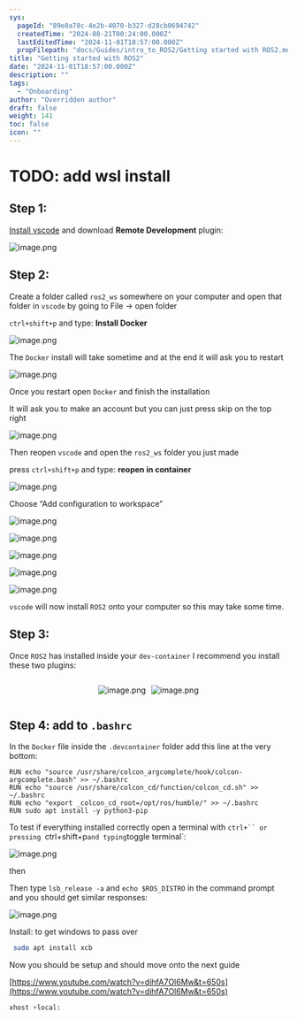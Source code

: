 ```yaml
---
sys:
  pageId: "89e0a78c-4e2b-4070-b327-d28cb0694742"
  createdTime: "2024-08-21T00:24:00.000Z"
  lastEditedTime: "2024-11-01T18:57:00.000Z"
  propFilepath: "docs/Guides/intro_to_ROS2/Getting started with ROS2.md"
title: "Getting started with ROS2"
date: "2024-11-01T18:57:00.000Z"
description: ""
tags:
  - "Onboarding"
author: "Overridden author"
draft: false
weight: 141
toc: false
icon: ""
---
```


# TODO: add wsl install

## Step 1:

[Install vscode](https://code.visualstudio.com/download) and download **Remote Development** plugin:

![image.png](https://prod-files-secure.s3.us-west-2.amazonaws.com/d518164a-d88e-44d1-a4ee-3adb3bd8bce0/efb52993-1881-4a40-b95e-6f020334f022/image.png?X-Amz-Algorithm=AWS4-HMAC-SHA256&X-Amz-Content-Sha256=UNSIGNED-PAYLOAD&X-Amz-Credential=ASIAZI2LB466ZV5CAUAL%2F20250225%2Fus-west-2%2Fs3%2Faws4_request&X-Amz-Date=20250225T100842Z&X-Amz-Expires=3600&X-Amz-Security-Token=IQoJb3JpZ2luX2VjEAoaCXVzLXdlc3QtMiJHMEUCIF99FV3GcoiYTP02wB02igMpzcyQlA5avO9MEcCLk4xaAiEA89HVb9omLo3c7F2RTbtKbAOXv9RSryH0HY38zhg3hIwq%2FwMIQxAAGgw2Mzc0MjMxODM4MDUiDPig4kbWrCbzy9J7CircA87E2xbSMpMPQy6P9SsXoc66SVjtAA4KN2xpwwTNouU%2BoWSmyTrleQBjK4gfzTyfOXn1TX6yiKwI4q76hZwwDO8WxAEjXiQZ1%2B0ST7eeM0HGb4BidSksDqrplf2%2FpZgJfsScE43CW5A5D3%2Bc7VFVwAAYl3MZIKKjBd1754iFgMJfTos9vL%2BS%2BxFX4qV4LDPWhOZH7CurmBtTiKnKu0s2NOmQU6BfY%2FcqwEXXkeUwtKkbXINlCvZvzx0aguPvgRdn06VGMzm0YJqq7%2Fkva51dzY8HzXFdPbbvhCNPc1CEzIDMTx2ZKUFQSgCO5n73c3foB0EsTDYtfBHsXi0aHfpoQYlXQjYjNjyeW9stlYIZdA%2B%2BlQ8ErYn1jT48n1LBj8n56RjRAwhOveTR2tg5CsQJEw3cUOmNnFSu2A4jNLWMLCA84br1vl0cvidRxjCuJDcx6TMn3Np%2BbIKNHQMrMPpTEvK0EnTO6GHRynbNZjSh6sNdbvduAJiT64zAPBYugxP%2FqpwOejnAty%2FoIE%2BM92KO2%2FNKJd7Qbw0bKlGhYTjeLlgNLnWS0yGcdPhXLLIP00KSgCU5nAqSlv2%2ByCuUJTOhf2XJNWX5hVu1wvYFZ8z4JiiMmArfPcGhdnPbxfgPMMKi9r0GOqUBllGdhtlfYUExvJMtNGzdzarKzggHpXTuP9w8M7pcNPYCbawRDUlEd33IA%2FFDAy841lMRqFYBs87yZWF9NOITszbXHPEWnDR%2FlpgPYLeGJ6uHeTXq80FbHEkOYuQi9KSw%2FtT87G5VZBRfTK2vOlxT55%2Bz2UPvoalaoHgmHuP4Br%2Bdaeb1AjNTireNnSjb7kqMng41FoMZY%2FMqkAAuF6CLLoZlcPdr&X-Amz-Signature=9d0a13088312c3a6f93b5fcc75d08745ab356f09c6de9d8ab977dd60dad57b54&X-Amz-SignedHeaders=host&x-id=GetObject)

## Step 2:

Create a folder called `ros2_ws` somewhere on your computer and open that folder in `vscode` by going to File → open folder 

`ctrl+shift+p` and type: **Install Docker**

![image.png](https://prod-files-secure.s3.us-west-2.amazonaws.com/d518164a-d88e-44d1-a4ee-3adb3bd8bce0/2269dc0e-1cd5-47ff-bceb-c04ad9b2eab0/image.png?X-Amz-Algorithm=AWS4-HMAC-SHA256&X-Amz-Content-Sha256=UNSIGNED-PAYLOAD&X-Amz-Credential=ASIAZI2LB466ZV5CAUAL%2F20250225%2Fus-west-2%2Fs3%2Faws4_request&X-Amz-Date=20250225T100842Z&X-Amz-Expires=3600&X-Amz-Security-Token=IQoJb3JpZ2luX2VjEAoaCXVzLXdlc3QtMiJHMEUCIF99FV3GcoiYTP02wB02igMpzcyQlA5avO9MEcCLk4xaAiEA89HVb9omLo3c7F2RTbtKbAOXv9RSryH0HY38zhg3hIwq%2FwMIQxAAGgw2Mzc0MjMxODM4MDUiDPig4kbWrCbzy9J7CircA87E2xbSMpMPQy6P9SsXoc66SVjtAA4KN2xpwwTNouU%2BoWSmyTrleQBjK4gfzTyfOXn1TX6yiKwI4q76hZwwDO8WxAEjXiQZ1%2B0ST7eeM0HGb4BidSksDqrplf2%2FpZgJfsScE43CW5A5D3%2Bc7VFVwAAYl3MZIKKjBd1754iFgMJfTos9vL%2BS%2BxFX4qV4LDPWhOZH7CurmBtTiKnKu0s2NOmQU6BfY%2FcqwEXXkeUwtKkbXINlCvZvzx0aguPvgRdn06VGMzm0YJqq7%2Fkva51dzY8HzXFdPbbvhCNPc1CEzIDMTx2ZKUFQSgCO5n73c3foB0EsTDYtfBHsXi0aHfpoQYlXQjYjNjyeW9stlYIZdA%2B%2BlQ8ErYn1jT48n1LBj8n56RjRAwhOveTR2tg5CsQJEw3cUOmNnFSu2A4jNLWMLCA84br1vl0cvidRxjCuJDcx6TMn3Np%2BbIKNHQMrMPpTEvK0EnTO6GHRynbNZjSh6sNdbvduAJiT64zAPBYugxP%2FqpwOejnAty%2FoIE%2BM92KO2%2FNKJd7Qbw0bKlGhYTjeLlgNLnWS0yGcdPhXLLIP00KSgCU5nAqSlv2%2ByCuUJTOhf2XJNWX5hVu1wvYFZ8z4JiiMmArfPcGhdnPbxfgPMMKi9r0GOqUBllGdhtlfYUExvJMtNGzdzarKzggHpXTuP9w8M7pcNPYCbawRDUlEd33IA%2FFDAy841lMRqFYBs87yZWF9NOITszbXHPEWnDR%2FlpgPYLeGJ6uHeTXq80FbHEkOYuQi9KSw%2FtT87G5VZBRfTK2vOlxT55%2Bz2UPvoalaoHgmHuP4Br%2Bdaeb1AjNTireNnSjb7kqMng41FoMZY%2FMqkAAuF6CLLoZlcPdr&X-Amz-Signature=bd87f32c94b513e265b7b3662c8af5c48c7884b6e4d6758b7ed2119b1e51908f&X-Amz-SignedHeaders=host&x-id=GetObject)

The `Docker` install will take sometime and at the end it will ask you to restart

![image.png](https://prod-files-secure.s3.us-west-2.amazonaws.com/d518164a-d88e-44d1-a4ee-3adb3bd8bce0/ed233f78-be33-4b1f-b89c-9c346c0e961e/image.png?X-Amz-Algorithm=AWS4-HMAC-SHA256&X-Amz-Content-Sha256=UNSIGNED-PAYLOAD&X-Amz-Credential=ASIAZI2LB466ZV5CAUAL%2F20250225%2Fus-west-2%2Fs3%2Faws4_request&X-Amz-Date=20250225T100842Z&X-Amz-Expires=3600&X-Amz-Security-Token=IQoJb3JpZ2luX2VjEAoaCXVzLXdlc3QtMiJHMEUCIF99FV3GcoiYTP02wB02igMpzcyQlA5avO9MEcCLk4xaAiEA89HVb9omLo3c7F2RTbtKbAOXv9RSryH0HY38zhg3hIwq%2FwMIQxAAGgw2Mzc0MjMxODM4MDUiDPig4kbWrCbzy9J7CircA87E2xbSMpMPQy6P9SsXoc66SVjtAA4KN2xpwwTNouU%2BoWSmyTrleQBjK4gfzTyfOXn1TX6yiKwI4q76hZwwDO8WxAEjXiQZ1%2B0ST7eeM0HGb4BidSksDqrplf2%2FpZgJfsScE43CW5A5D3%2Bc7VFVwAAYl3MZIKKjBd1754iFgMJfTos9vL%2BS%2BxFX4qV4LDPWhOZH7CurmBtTiKnKu0s2NOmQU6BfY%2FcqwEXXkeUwtKkbXINlCvZvzx0aguPvgRdn06VGMzm0YJqq7%2Fkva51dzY8HzXFdPbbvhCNPc1CEzIDMTx2ZKUFQSgCO5n73c3foB0EsTDYtfBHsXi0aHfpoQYlXQjYjNjyeW9stlYIZdA%2B%2BlQ8ErYn1jT48n1LBj8n56RjRAwhOveTR2tg5CsQJEw3cUOmNnFSu2A4jNLWMLCA84br1vl0cvidRxjCuJDcx6TMn3Np%2BbIKNHQMrMPpTEvK0EnTO6GHRynbNZjSh6sNdbvduAJiT64zAPBYugxP%2FqpwOejnAty%2FoIE%2BM92KO2%2FNKJd7Qbw0bKlGhYTjeLlgNLnWS0yGcdPhXLLIP00KSgCU5nAqSlv2%2ByCuUJTOhf2XJNWX5hVu1wvYFZ8z4JiiMmArfPcGhdnPbxfgPMMKi9r0GOqUBllGdhtlfYUExvJMtNGzdzarKzggHpXTuP9w8M7pcNPYCbawRDUlEd33IA%2FFDAy841lMRqFYBs87yZWF9NOITszbXHPEWnDR%2FlpgPYLeGJ6uHeTXq80FbHEkOYuQi9KSw%2FtT87G5VZBRfTK2vOlxT55%2Bz2UPvoalaoHgmHuP4Br%2Bdaeb1AjNTireNnSjb7kqMng41FoMZY%2FMqkAAuF6CLLoZlcPdr&X-Amz-Signature=9c76bfce6d51e40d47ef1f059b40fa34d7b781f92db2976758e3ee0547a60516&X-Amz-SignedHeaders=host&x-id=GetObject)

Once you restart open `Docker` and finish the installation

It will ask you to make an account but you can just press skip on the top right

![image.png](https://prod-files-secure.s3.us-west-2.amazonaws.com/d518164a-d88e-44d1-a4ee-3adb3bd8bce0/21010ad9-1659-4fd9-9f59-9932a09b2a3d/image.png?X-Amz-Algorithm=AWS4-HMAC-SHA256&X-Amz-Content-Sha256=UNSIGNED-PAYLOAD&X-Amz-Credential=ASIAZI2LB466ZV5CAUAL%2F20250225%2Fus-west-2%2Fs3%2Faws4_request&X-Amz-Date=20250225T100842Z&X-Amz-Expires=3600&X-Amz-Security-Token=IQoJb3JpZ2luX2VjEAoaCXVzLXdlc3QtMiJHMEUCIF99FV3GcoiYTP02wB02igMpzcyQlA5avO9MEcCLk4xaAiEA89HVb9omLo3c7F2RTbtKbAOXv9RSryH0HY38zhg3hIwq%2FwMIQxAAGgw2Mzc0MjMxODM4MDUiDPig4kbWrCbzy9J7CircA87E2xbSMpMPQy6P9SsXoc66SVjtAA4KN2xpwwTNouU%2BoWSmyTrleQBjK4gfzTyfOXn1TX6yiKwI4q76hZwwDO8WxAEjXiQZ1%2B0ST7eeM0HGb4BidSksDqrplf2%2FpZgJfsScE43CW5A5D3%2Bc7VFVwAAYl3MZIKKjBd1754iFgMJfTos9vL%2BS%2BxFX4qV4LDPWhOZH7CurmBtTiKnKu0s2NOmQU6BfY%2FcqwEXXkeUwtKkbXINlCvZvzx0aguPvgRdn06VGMzm0YJqq7%2Fkva51dzY8HzXFdPbbvhCNPc1CEzIDMTx2ZKUFQSgCO5n73c3foB0EsTDYtfBHsXi0aHfpoQYlXQjYjNjyeW9stlYIZdA%2B%2BlQ8ErYn1jT48n1LBj8n56RjRAwhOveTR2tg5CsQJEw3cUOmNnFSu2A4jNLWMLCA84br1vl0cvidRxjCuJDcx6TMn3Np%2BbIKNHQMrMPpTEvK0EnTO6GHRynbNZjSh6sNdbvduAJiT64zAPBYugxP%2FqpwOejnAty%2FoIE%2BM92KO2%2FNKJd7Qbw0bKlGhYTjeLlgNLnWS0yGcdPhXLLIP00KSgCU5nAqSlv2%2ByCuUJTOhf2XJNWX5hVu1wvYFZ8z4JiiMmArfPcGhdnPbxfgPMMKi9r0GOqUBllGdhtlfYUExvJMtNGzdzarKzggHpXTuP9w8M7pcNPYCbawRDUlEd33IA%2FFDAy841lMRqFYBs87yZWF9NOITszbXHPEWnDR%2FlpgPYLeGJ6uHeTXq80FbHEkOYuQi9KSw%2FtT87G5VZBRfTK2vOlxT55%2Bz2UPvoalaoHgmHuP4Br%2Bdaeb1AjNTireNnSjb7kqMng41FoMZY%2FMqkAAuF6CLLoZlcPdr&X-Amz-Signature=16bc045876678adde759774dfa20699a315fc7dc6d079bdda458a15c11d08faf&X-Amz-SignedHeaders=host&x-id=GetObject)

Then reopen `vscode` and open the `ros2_ws` folder you just made

press `ctrl+shift+p` and type: **reopen in container**

![image.png](https://prod-files-secure.s3.us-west-2.amazonaws.com/d518164a-d88e-44d1-a4ee-3adb3bd8bce0/4e93b8c2-41ad-488c-8095-c74205196118/image.png?X-Amz-Algorithm=AWS4-HMAC-SHA256&X-Amz-Content-Sha256=UNSIGNED-PAYLOAD&X-Amz-Credential=ASIAZI2LB466ZV5CAUAL%2F20250225%2Fus-west-2%2Fs3%2Faws4_request&X-Amz-Date=20250225T100842Z&X-Amz-Expires=3600&X-Amz-Security-Token=IQoJb3JpZ2luX2VjEAoaCXVzLXdlc3QtMiJHMEUCIF99FV3GcoiYTP02wB02igMpzcyQlA5avO9MEcCLk4xaAiEA89HVb9omLo3c7F2RTbtKbAOXv9RSryH0HY38zhg3hIwq%2FwMIQxAAGgw2Mzc0MjMxODM4MDUiDPig4kbWrCbzy9J7CircA87E2xbSMpMPQy6P9SsXoc66SVjtAA4KN2xpwwTNouU%2BoWSmyTrleQBjK4gfzTyfOXn1TX6yiKwI4q76hZwwDO8WxAEjXiQZ1%2B0ST7eeM0HGb4BidSksDqrplf2%2FpZgJfsScE43CW5A5D3%2Bc7VFVwAAYl3MZIKKjBd1754iFgMJfTos9vL%2BS%2BxFX4qV4LDPWhOZH7CurmBtTiKnKu0s2NOmQU6BfY%2FcqwEXXkeUwtKkbXINlCvZvzx0aguPvgRdn06VGMzm0YJqq7%2Fkva51dzY8HzXFdPbbvhCNPc1CEzIDMTx2ZKUFQSgCO5n73c3foB0EsTDYtfBHsXi0aHfpoQYlXQjYjNjyeW9stlYIZdA%2B%2BlQ8ErYn1jT48n1LBj8n56RjRAwhOveTR2tg5CsQJEw3cUOmNnFSu2A4jNLWMLCA84br1vl0cvidRxjCuJDcx6TMn3Np%2BbIKNHQMrMPpTEvK0EnTO6GHRynbNZjSh6sNdbvduAJiT64zAPBYugxP%2FqpwOejnAty%2FoIE%2BM92KO2%2FNKJd7Qbw0bKlGhYTjeLlgNLnWS0yGcdPhXLLIP00KSgCU5nAqSlv2%2ByCuUJTOhf2XJNWX5hVu1wvYFZ8z4JiiMmArfPcGhdnPbxfgPMMKi9r0GOqUBllGdhtlfYUExvJMtNGzdzarKzggHpXTuP9w8M7pcNPYCbawRDUlEd33IA%2FFDAy841lMRqFYBs87yZWF9NOITszbXHPEWnDR%2FlpgPYLeGJ6uHeTXq80FbHEkOYuQi9KSw%2FtT87G5VZBRfTK2vOlxT55%2Bz2UPvoalaoHgmHuP4Br%2Bdaeb1AjNTireNnSjb7kqMng41FoMZY%2FMqkAAuF6CLLoZlcPdr&X-Amz-Signature=a01c12e626152dcd129f018a9f8ee79fb939141c25a5ac73732e45491966b82a&X-Amz-SignedHeaders=host&x-id=GetObject)

Choose “Add configuration to workspace”

![image.png](https://prod-files-secure.s3.us-west-2.amazonaws.com/d518164a-d88e-44d1-a4ee-3adb3bd8bce0/9560b282-5060-4989-ba37-97e7b2c22476/image.png?X-Amz-Algorithm=AWS4-HMAC-SHA256&X-Amz-Content-Sha256=UNSIGNED-PAYLOAD&X-Amz-Credential=ASIAZI2LB466ZV5CAUAL%2F20250225%2Fus-west-2%2Fs3%2Faws4_request&X-Amz-Date=20250225T100842Z&X-Amz-Expires=3600&X-Amz-Security-Token=IQoJb3JpZ2luX2VjEAoaCXVzLXdlc3QtMiJHMEUCIF99FV3GcoiYTP02wB02igMpzcyQlA5avO9MEcCLk4xaAiEA89HVb9omLo3c7F2RTbtKbAOXv9RSryH0HY38zhg3hIwq%2FwMIQxAAGgw2Mzc0MjMxODM4MDUiDPig4kbWrCbzy9J7CircA87E2xbSMpMPQy6P9SsXoc66SVjtAA4KN2xpwwTNouU%2BoWSmyTrleQBjK4gfzTyfOXn1TX6yiKwI4q76hZwwDO8WxAEjXiQZ1%2B0ST7eeM0HGb4BidSksDqrplf2%2FpZgJfsScE43CW5A5D3%2Bc7VFVwAAYl3MZIKKjBd1754iFgMJfTos9vL%2BS%2BxFX4qV4LDPWhOZH7CurmBtTiKnKu0s2NOmQU6BfY%2FcqwEXXkeUwtKkbXINlCvZvzx0aguPvgRdn06VGMzm0YJqq7%2Fkva51dzY8HzXFdPbbvhCNPc1CEzIDMTx2ZKUFQSgCO5n73c3foB0EsTDYtfBHsXi0aHfpoQYlXQjYjNjyeW9stlYIZdA%2B%2BlQ8ErYn1jT48n1LBj8n56RjRAwhOveTR2tg5CsQJEw3cUOmNnFSu2A4jNLWMLCA84br1vl0cvidRxjCuJDcx6TMn3Np%2BbIKNHQMrMPpTEvK0EnTO6GHRynbNZjSh6sNdbvduAJiT64zAPBYugxP%2FqpwOejnAty%2FoIE%2BM92KO2%2FNKJd7Qbw0bKlGhYTjeLlgNLnWS0yGcdPhXLLIP00KSgCU5nAqSlv2%2ByCuUJTOhf2XJNWX5hVu1wvYFZ8z4JiiMmArfPcGhdnPbxfgPMMKi9r0GOqUBllGdhtlfYUExvJMtNGzdzarKzggHpXTuP9w8M7pcNPYCbawRDUlEd33IA%2FFDAy841lMRqFYBs87yZWF9NOITszbXHPEWnDR%2FlpgPYLeGJ6uHeTXq80FbHEkOYuQi9KSw%2FtT87G5VZBRfTK2vOlxT55%2Bz2UPvoalaoHgmHuP4Br%2Bdaeb1AjNTireNnSjb7kqMng41FoMZY%2FMqkAAuF6CLLoZlcPdr&X-Amz-Signature=ef5fc15bca446305bbd17bcf4a3c34b791ce45a43649bd61435e687954846bc4&X-Amz-SignedHeaders=host&x-id=GetObject)

![image.png](https://prod-files-secure.s3.us-west-2.amazonaws.com/d518164a-d88e-44d1-a4ee-3adb3bd8bce0/2ee63f81-886b-48e8-a553-dc6e5eac99e4/image.png?X-Amz-Algorithm=AWS4-HMAC-SHA256&X-Amz-Content-Sha256=UNSIGNED-PAYLOAD&X-Amz-Credential=ASIAZI2LB466ZV5CAUAL%2F20250225%2Fus-west-2%2Fs3%2Faws4_request&X-Amz-Date=20250225T100842Z&X-Amz-Expires=3600&X-Amz-Security-Token=IQoJb3JpZ2luX2VjEAoaCXVzLXdlc3QtMiJHMEUCIF99FV3GcoiYTP02wB02igMpzcyQlA5avO9MEcCLk4xaAiEA89HVb9omLo3c7F2RTbtKbAOXv9RSryH0HY38zhg3hIwq%2FwMIQxAAGgw2Mzc0MjMxODM4MDUiDPig4kbWrCbzy9J7CircA87E2xbSMpMPQy6P9SsXoc66SVjtAA4KN2xpwwTNouU%2BoWSmyTrleQBjK4gfzTyfOXn1TX6yiKwI4q76hZwwDO8WxAEjXiQZ1%2B0ST7eeM0HGb4BidSksDqrplf2%2FpZgJfsScE43CW5A5D3%2Bc7VFVwAAYl3MZIKKjBd1754iFgMJfTos9vL%2BS%2BxFX4qV4LDPWhOZH7CurmBtTiKnKu0s2NOmQU6BfY%2FcqwEXXkeUwtKkbXINlCvZvzx0aguPvgRdn06VGMzm0YJqq7%2Fkva51dzY8HzXFdPbbvhCNPc1CEzIDMTx2ZKUFQSgCO5n73c3foB0EsTDYtfBHsXi0aHfpoQYlXQjYjNjyeW9stlYIZdA%2B%2BlQ8ErYn1jT48n1LBj8n56RjRAwhOveTR2tg5CsQJEw3cUOmNnFSu2A4jNLWMLCA84br1vl0cvidRxjCuJDcx6TMn3Np%2BbIKNHQMrMPpTEvK0EnTO6GHRynbNZjSh6sNdbvduAJiT64zAPBYugxP%2FqpwOejnAty%2FoIE%2BM92KO2%2FNKJd7Qbw0bKlGhYTjeLlgNLnWS0yGcdPhXLLIP00KSgCU5nAqSlv2%2ByCuUJTOhf2XJNWX5hVu1wvYFZ8z4JiiMmArfPcGhdnPbxfgPMMKi9r0GOqUBllGdhtlfYUExvJMtNGzdzarKzggHpXTuP9w8M7pcNPYCbawRDUlEd33IA%2FFDAy841lMRqFYBs87yZWF9NOITszbXHPEWnDR%2FlpgPYLeGJ6uHeTXq80FbHEkOYuQi9KSw%2FtT87G5VZBRfTK2vOlxT55%2Bz2UPvoalaoHgmHuP4Br%2Bdaeb1AjNTireNnSjb7kqMng41FoMZY%2FMqkAAuF6CLLoZlcPdr&X-Amz-Signature=9760e09ce212acda2697907b6567aedf78d5f174dd022850eb702a6b07628d6f&X-Amz-SignedHeaders=host&x-id=GetObject)

![image.png](https://prod-files-secure.s3.us-west-2.amazonaws.com/d518164a-d88e-44d1-a4ee-3adb3bd8bce0/ae1580b2-b048-407e-aed9-b584224a7a04/image.png?X-Amz-Algorithm=AWS4-HMAC-SHA256&X-Amz-Content-Sha256=UNSIGNED-PAYLOAD&X-Amz-Credential=ASIAZI2LB466ZV5CAUAL%2F20250225%2Fus-west-2%2Fs3%2Faws4_request&X-Amz-Date=20250225T100842Z&X-Amz-Expires=3600&X-Amz-Security-Token=IQoJb3JpZ2luX2VjEAoaCXVzLXdlc3QtMiJHMEUCIF99FV3GcoiYTP02wB02igMpzcyQlA5avO9MEcCLk4xaAiEA89HVb9omLo3c7F2RTbtKbAOXv9RSryH0HY38zhg3hIwq%2FwMIQxAAGgw2Mzc0MjMxODM4MDUiDPig4kbWrCbzy9J7CircA87E2xbSMpMPQy6P9SsXoc66SVjtAA4KN2xpwwTNouU%2BoWSmyTrleQBjK4gfzTyfOXn1TX6yiKwI4q76hZwwDO8WxAEjXiQZ1%2B0ST7eeM0HGb4BidSksDqrplf2%2FpZgJfsScE43CW5A5D3%2Bc7VFVwAAYl3MZIKKjBd1754iFgMJfTos9vL%2BS%2BxFX4qV4LDPWhOZH7CurmBtTiKnKu0s2NOmQU6BfY%2FcqwEXXkeUwtKkbXINlCvZvzx0aguPvgRdn06VGMzm0YJqq7%2Fkva51dzY8HzXFdPbbvhCNPc1CEzIDMTx2ZKUFQSgCO5n73c3foB0EsTDYtfBHsXi0aHfpoQYlXQjYjNjyeW9stlYIZdA%2B%2BlQ8ErYn1jT48n1LBj8n56RjRAwhOveTR2tg5CsQJEw3cUOmNnFSu2A4jNLWMLCA84br1vl0cvidRxjCuJDcx6TMn3Np%2BbIKNHQMrMPpTEvK0EnTO6GHRynbNZjSh6sNdbvduAJiT64zAPBYugxP%2FqpwOejnAty%2FoIE%2BM92KO2%2FNKJd7Qbw0bKlGhYTjeLlgNLnWS0yGcdPhXLLIP00KSgCU5nAqSlv2%2ByCuUJTOhf2XJNWX5hVu1wvYFZ8z4JiiMmArfPcGhdnPbxfgPMMKi9r0GOqUBllGdhtlfYUExvJMtNGzdzarKzggHpXTuP9w8M7pcNPYCbawRDUlEd33IA%2FFDAy841lMRqFYBs87yZWF9NOITszbXHPEWnDR%2FlpgPYLeGJ6uHeTXq80FbHEkOYuQi9KSw%2FtT87G5VZBRfTK2vOlxT55%2Bz2UPvoalaoHgmHuP4Br%2Bdaeb1AjNTireNnSjb7kqMng41FoMZY%2FMqkAAuF6CLLoZlcPdr&X-Amz-Signature=3f37c00a14441633714e6720d38e248bc6ec44cdaba43977f21ff0235a4792a0&X-Amz-SignedHeaders=host&x-id=GetObject)

![image.png](https://prod-files-secure.s3.us-west-2.amazonaws.com/d518164a-d88e-44d1-a4ee-3adb3bd8bce0/53255b28-f75e-430f-b9e3-c0ac8577e42b/image.png?X-Amz-Algorithm=AWS4-HMAC-SHA256&X-Amz-Content-Sha256=UNSIGNED-PAYLOAD&X-Amz-Credential=ASIAZI2LB466ZV5CAUAL%2F20250225%2Fus-west-2%2Fs3%2Faws4_request&X-Amz-Date=20250225T100842Z&X-Amz-Expires=3600&X-Amz-Security-Token=IQoJb3JpZ2luX2VjEAoaCXVzLXdlc3QtMiJHMEUCIF99FV3GcoiYTP02wB02igMpzcyQlA5avO9MEcCLk4xaAiEA89HVb9omLo3c7F2RTbtKbAOXv9RSryH0HY38zhg3hIwq%2FwMIQxAAGgw2Mzc0MjMxODM4MDUiDPig4kbWrCbzy9J7CircA87E2xbSMpMPQy6P9SsXoc66SVjtAA4KN2xpwwTNouU%2BoWSmyTrleQBjK4gfzTyfOXn1TX6yiKwI4q76hZwwDO8WxAEjXiQZ1%2B0ST7eeM0HGb4BidSksDqrplf2%2FpZgJfsScE43CW5A5D3%2Bc7VFVwAAYl3MZIKKjBd1754iFgMJfTos9vL%2BS%2BxFX4qV4LDPWhOZH7CurmBtTiKnKu0s2NOmQU6BfY%2FcqwEXXkeUwtKkbXINlCvZvzx0aguPvgRdn06VGMzm0YJqq7%2Fkva51dzY8HzXFdPbbvhCNPc1CEzIDMTx2ZKUFQSgCO5n73c3foB0EsTDYtfBHsXi0aHfpoQYlXQjYjNjyeW9stlYIZdA%2B%2BlQ8ErYn1jT48n1LBj8n56RjRAwhOveTR2tg5CsQJEw3cUOmNnFSu2A4jNLWMLCA84br1vl0cvidRxjCuJDcx6TMn3Np%2BbIKNHQMrMPpTEvK0EnTO6GHRynbNZjSh6sNdbvduAJiT64zAPBYugxP%2FqpwOejnAty%2FoIE%2BM92KO2%2FNKJd7Qbw0bKlGhYTjeLlgNLnWS0yGcdPhXLLIP00KSgCU5nAqSlv2%2ByCuUJTOhf2XJNWX5hVu1wvYFZ8z4JiiMmArfPcGhdnPbxfgPMMKi9r0GOqUBllGdhtlfYUExvJMtNGzdzarKzggHpXTuP9w8M7pcNPYCbawRDUlEd33IA%2FFDAy841lMRqFYBs87yZWF9NOITszbXHPEWnDR%2FlpgPYLeGJ6uHeTXq80FbHEkOYuQi9KSw%2FtT87G5VZBRfTK2vOlxT55%2Bz2UPvoalaoHgmHuP4Br%2Bdaeb1AjNTireNnSjb7kqMng41FoMZY%2FMqkAAuF6CLLoZlcPdr&X-Amz-Signature=8332a4367f1ffa1a797d4a93f738445ec936d053754fbee08e87616b68eb51a3&X-Amz-SignedHeaders=host&x-id=GetObject)

![image.png](https://prod-files-secure.s3.us-west-2.amazonaws.com/d518164a-d88e-44d1-a4ee-3adb3bd8bce0/7c562767-5af9-4ffb-97d1-327bcdf4ee00/image.png?X-Amz-Algorithm=AWS4-HMAC-SHA256&X-Amz-Content-Sha256=UNSIGNED-PAYLOAD&X-Amz-Credential=ASIAZI2LB466ZV5CAUAL%2F20250225%2Fus-west-2%2Fs3%2Faws4_request&X-Amz-Date=20250225T100842Z&X-Amz-Expires=3600&X-Amz-Security-Token=IQoJb3JpZ2luX2VjEAoaCXVzLXdlc3QtMiJHMEUCIF99FV3GcoiYTP02wB02igMpzcyQlA5avO9MEcCLk4xaAiEA89HVb9omLo3c7F2RTbtKbAOXv9RSryH0HY38zhg3hIwq%2FwMIQxAAGgw2Mzc0MjMxODM4MDUiDPig4kbWrCbzy9J7CircA87E2xbSMpMPQy6P9SsXoc66SVjtAA4KN2xpwwTNouU%2BoWSmyTrleQBjK4gfzTyfOXn1TX6yiKwI4q76hZwwDO8WxAEjXiQZ1%2B0ST7eeM0HGb4BidSksDqrplf2%2FpZgJfsScE43CW5A5D3%2Bc7VFVwAAYl3MZIKKjBd1754iFgMJfTos9vL%2BS%2BxFX4qV4LDPWhOZH7CurmBtTiKnKu0s2NOmQU6BfY%2FcqwEXXkeUwtKkbXINlCvZvzx0aguPvgRdn06VGMzm0YJqq7%2Fkva51dzY8HzXFdPbbvhCNPc1CEzIDMTx2ZKUFQSgCO5n73c3foB0EsTDYtfBHsXi0aHfpoQYlXQjYjNjyeW9stlYIZdA%2B%2BlQ8ErYn1jT48n1LBj8n56RjRAwhOveTR2tg5CsQJEw3cUOmNnFSu2A4jNLWMLCA84br1vl0cvidRxjCuJDcx6TMn3Np%2BbIKNHQMrMPpTEvK0EnTO6GHRynbNZjSh6sNdbvduAJiT64zAPBYugxP%2FqpwOejnAty%2FoIE%2BM92KO2%2FNKJd7Qbw0bKlGhYTjeLlgNLnWS0yGcdPhXLLIP00KSgCU5nAqSlv2%2ByCuUJTOhf2XJNWX5hVu1wvYFZ8z4JiiMmArfPcGhdnPbxfgPMMKi9r0GOqUBllGdhtlfYUExvJMtNGzdzarKzggHpXTuP9w8M7pcNPYCbawRDUlEd33IA%2FFDAy841lMRqFYBs87yZWF9NOITszbXHPEWnDR%2FlpgPYLeGJ6uHeTXq80FbHEkOYuQi9KSw%2FtT87G5VZBRfTK2vOlxT55%2Bz2UPvoalaoHgmHuP4Br%2Bdaeb1AjNTireNnSjb7kqMng41FoMZY%2FMqkAAuF6CLLoZlcPdr&X-Amz-Signature=7a4a35dcaf017dd18b7d0ad96717cdf70fcd2ef62d8e5a36d7719ec668a6d8ed&X-Amz-SignedHeaders=host&x-id=GetObject)

`vscode` will now install `ROS2` onto your computer so this may take some time.

## Step 3:

Once `ROS2` has installed inside your `dev-container` I recommend you install these two plugins:

<div style="display: flex;flex-direction: row; column-gap:10px; max-width: 630px;justify-content: center;">
<div>

![image.png](https://prod-files-secure.s3.us-west-2.amazonaws.com/d518164a-d88e-44d1-a4ee-3adb3bd8bce0/3fc3d550-5a54-4ba1-ba6b-faa01cdb7369/image.png?X-Amz-Algorithm=AWS4-HMAC-SHA256&X-Amz-Content-Sha256=UNSIGNED-PAYLOAD&X-Amz-Credential=ASIAZI2LB4663HQLEHJS%2F20250225%2Fus-west-2%2Fs3%2Faws4_request&X-Amz-Date=20250225T100844Z&X-Amz-Expires=3600&X-Amz-Security-Token=IQoJb3JpZ2luX2VjEAoaCXVzLXdlc3QtMiJHMEUCIDUQBaVUshagY8MUWVYozmaiKPWdA2eoriVr92jvG6SsAiEA%2FRfidmeMAWcxbOLxm2pBUOWq6Webx%2F348XtuasqmWCkq%2FwMIQxAAGgw2Mzc0MjMxODM4MDUiDODo4CbjuSkyqGuOJSrcA0KT0bOvBSJ7kiQ2uDunuJEZgBmGKonWJ3BBawsae5kfE2JCcjKmliT8OAgWZtCL6kFT5v7DCLp%2FduPYGsDG5Gvxm4yU%2BqVPitXHBYdOv7Bp08q6%2FXXX8WXw7gOFN40q9x0CKhsGl9OCRCCwPwe6p87SQzmzPiAZfHY2oURQMt%2BgBSsSfmfFVcOOU%2Bb1NOe6qnoW7%2Bifm5e6oTRDT%2FhyniH42zRU4kDv1w5TxFg1wOrQn0TB3N3FeYzVmB7fUI65QArDcnqMjflMeZm8CRYWcnvstwsINEoew2xdh5wUGDMA7BfUjkQj3SJpjpmHpIzYcAv1wPJiUcEl9biCRA0nogvXoCqn9mssjMCnygDxQRuGbm8s1MjvEcGe9UdSa61CkHGFx9CwVKaJwHUtFAkPo%2BpynTbboIYEHHX87mw907wKrIXoytsPd8v3q4MknBiY7FkrAf%2F0TM5JMQRaRX%2BsMpB2E7mPIbQfKo8PyLIyWp4U17SVSwxm6P1%2BdrlAXkpMxflEB9zbKlCUrlw%2F18NXRp4iMC4EMlLvQ5LTQdM5dJrrgDrRmiS99c%2BtH%2BP%2FoEhXaL98STFpqfdtp5%2F4%2FoQ77HqYbaFcp8AosKXvQvr0No%2FfJse2r4TVdjAeKftVML2h9r0GOqUB3HWHeh3HQWK6iSeRq9GpLJxGCCBtcoYH86K6vczPsiNPhG39w7ImD%2FcfY02anN5XgXqIGXni9jx7Gf5LQ6BQUNNKARX1MQUX4dzIDmcR3pxz2WSHRArWXxX9beHGmWNgTepx0WqNeqmS4zuv83VSF9I30n2ZXhdj2SgEM4Vr0MHl9X%2B52J%2BOO34%2BDYWTjj4ZQ26ZHffWuumOUicq6CuTlnKTLOJd&X-Amz-Signature=e52f27f9d15d22824a3903fa7befce07fe40e5aaa7a0001afa5c199bdad1cb50&X-Amz-SignedHeaders=host&x-id=GetObject)

</div>
<div>

![image.png](https://prod-files-secure.s3.us-west-2.amazonaws.com/d518164a-d88e-44d1-a4ee-3adb3bd8bce0/d994cc66-13c2-4093-a5a3-f84cf4601a82/image.png?X-Amz-Algorithm=AWS4-HMAC-SHA256&X-Amz-Content-Sha256=UNSIGNED-PAYLOAD&X-Amz-Credential=ASIAZI2LB4664FIXUNIO%2F20250225%2Fus-west-2%2Fs3%2Faws4_request&X-Amz-Date=20250225T100844Z&X-Amz-Expires=3600&X-Amz-Security-Token=IQoJb3JpZ2luX2VjEAoaCXVzLXdlc3QtMiJHMEUCIGdThX%2FUaMFViM4coZtBPAGnLJAWxL57H5wjwXv6Rev9AiEA3u%2Fht55T6eNb%2FuxFrDFWP3F6hfRiXmplvqEeqMSqvCwq%2FwMIQxAAGgw2Mzc0MjMxODM4MDUiDH02KcU6vJVs9KUk3yrcA4q0YWLEWPfpSh7BgRFbXKI68rswKYNXJWTIsV3WCgH6ActbrKIDub88EdVLaWGMzxjhiGmM1LKE2xR0BtwhueZyabNoJHeQI4YKMOFExZH2bVGKayw2Y%2BW%2FHASig6a0ub5iyHPx2kObX4JzfZXMuLyJ3y5YGM05Fbkw1eAdCsU0BdyJTrGdiVJ14Tuj4yaeZgDqX7O8XQTBxPUrIG6F69u1U0EYFGrFR3Bo24zQj9Fc3B%2BHWGauiKbSNoZstJbLdcFFbraSuMbG0yfCiSE%2FPzAzHQ66dozZY6uqsDUPkMJBooK%2BLTHtgg%2BYZs%2BFkTgN0irnta03nrBOFBMwmch797oR4Z8e1DBDiasQ8pPdOUb1fmDwtiwOE2VaiqQwjlNMvFZDzEwgDBYoRucFIpsuT8bvW8BkR4uLtyNUZ%2BDhZrDwedEspzZaohHibi9qIIgRsfWiTI00%2Bi82N%2BWjZ5IN0X8VMnz9K3oz2EvsW60%2B2Ds87iMRC610sjLy6D3EWZnABuN%2Flec%2Fx4wPHrgo1KBipOOfYtyOjoP59EpXzyGMi5iLkws3A5rXTs90o0H3IADCoOTVyLGVHAu8GttevLHI5JQHwqwLacP4b9UpBQSFmkoiGoAMd9czG0lxYH2WMNii9r0GOqUB3kvZ0sWQO4zwt1uoHEAxXAGNNzmipV6d6UMYJ8hSHmH7yZ9PcpLnzoVvdwzncWykW1cb7l%2FAtdgsm8jCUBQH49ig4POcFqvoWxr4hsOi7ULaHo45fT5vi71AXL%2FOhyl1KqWjGqfYhvF3RViyuyt2XJa0DXL%2BAiFnyIMSNti6oGwROwZ2U6FlJHG1XGDXw8dDCadEUjVT%2BBr39PYGop4qqGNJTE%2Fx&X-Amz-Signature=e84695022ef6a92df38c44c20c6ac1e9ac1d3e1a05c70dd2c59fd79d77286dbc&X-Amz-SignedHeaders=host&x-id=GetObject)

</div>
</div>

## Step 4: add to `.bashrc`

In the `Docker` file inside the `.devcontainer` folder add this line at the very bottom: 

```docker
RUN echo "source /usr/share/colcon_argcomplete/hook/colcon-argcomplete.bash" >> ~/.bashrc
RUN echo "source /usr/share/colcon_cd/function/colcon_cd.sh" >> ~/.bashrc
RUN echo "export _colcon_cd_root=/opt/ros/humble/" >> ~/.bashrc
RUN sudo apt install -y python3-pip 
```

To test if everything installed correctly open a terminal with `ctrl+`` or pressing `ctrl+shift+p` and typing `toggle terminal`:

![image.png](https://prod-files-secure.s3.us-west-2.amazonaws.com/d518164a-d88e-44d1-a4ee-3adb3bd8bce0/6a4943d8-b04e-4c02-9a58-775f3384d1a5/image.png?X-Amz-Algorithm=AWS4-HMAC-SHA256&X-Amz-Content-Sha256=UNSIGNED-PAYLOAD&X-Amz-Credential=ASIAZI2LB466ZV5CAUAL%2F20250225%2Fus-west-2%2Fs3%2Faws4_request&X-Amz-Date=20250225T100842Z&X-Amz-Expires=3600&X-Amz-Security-Token=IQoJb3JpZ2luX2VjEAoaCXVzLXdlc3QtMiJHMEUCIF99FV3GcoiYTP02wB02igMpzcyQlA5avO9MEcCLk4xaAiEA89HVb9omLo3c7F2RTbtKbAOXv9RSryH0HY38zhg3hIwq%2FwMIQxAAGgw2Mzc0MjMxODM4MDUiDPig4kbWrCbzy9J7CircA87E2xbSMpMPQy6P9SsXoc66SVjtAA4KN2xpwwTNouU%2BoWSmyTrleQBjK4gfzTyfOXn1TX6yiKwI4q76hZwwDO8WxAEjXiQZ1%2B0ST7eeM0HGb4BidSksDqrplf2%2FpZgJfsScE43CW5A5D3%2Bc7VFVwAAYl3MZIKKjBd1754iFgMJfTos9vL%2BS%2BxFX4qV4LDPWhOZH7CurmBtTiKnKu0s2NOmQU6BfY%2FcqwEXXkeUwtKkbXINlCvZvzx0aguPvgRdn06VGMzm0YJqq7%2Fkva51dzY8HzXFdPbbvhCNPc1CEzIDMTx2ZKUFQSgCO5n73c3foB0EsTDYtfBHsXi0aHfpoQYlXQjYjNjyeW9stlYIZdA%2B%2BlQ8ErYn1jT48n1LBj8n56RjRAwhOveTR2tg5CsQJEw3cUOmNnFSu2A4jNLWMLCA84br1vl0cvidRxjCuJDcx6TMn3Np%2BbIKNHQMrMPpTEvK0EnTO6GHRynbNZjSh6sNdbvduAJiT64zAPBYugxP%2FqpwOejnAty%2FoIE%2BM92KO2%2FNKJd7Qbw0bKlGhYTjeLlgNLnWS0yGcdPhXLLIP00KSgCU5nAqSlv2%2ByCuUJTOhf2XJNWX5hVu1wvYFZ8z4JiiMmArfPcGhdnPbxfgPMMKi9r0GOqUBllGdhtlfYUExvJMtNGzdzarKzggHpXTuP9w8M7pcNPYCbawRDUlEd33IA%2FFDAy841lMRqFYBs87yZWF9NOITszbXHPEWnDR%2FlpgPYLeGJ6uHeTXq80FbHEkOYuQi9KSw%2FtT87G5VZBRfTK2vOlxT55%2Bz2UPvoalaoHgmHuP4Br%2Bdaeb1AjNTireNnSjb7kqMng41FoMZY%2FMqkAAuF6CLLoZlcPdr&X-Amz-Signature=e706e7853bdf0ab4ba61ac99d6fbe1a1758b20d390158c9b07fbce032897fa51&X-Amz-SignedHeaders=host&x-id=GetObject)

then 

Then type `lsb_release -a` and `echo $ROS_DISTRO` in the command prompt and you should get similar responses:

![image.png](https://prod-files-secure.s3.us-west-2.amazonaws.com/d518164a-d88e-44d1-a4ee-3adb3bd8bce0/3e635dec-a805-4e85-8b9e-d000e5b71a4e/image.png?X-Amz-Algorithm=AWS4-HMAC-SHA256&X-Amz-Content-Sha256=UNSIGNED-PAYLOAD&X-Amz-Credential=ASIAZI2LB466ZV5CAUAL%2F20250225%2Fus-west-2%2Fs3%2Faws4_request&X-Amz-Date=20250225T100842Z&X-Amz-Expires=3600&X-Amz-Security-Token=IQoJb3JpZ2luX2VjEAoaCXVzLXdlc3QtMiJHMEUCIF99FV3GcoiYTP02wB02igMpzcyQlA5avO9MEcCLk4xaAiEA89HVb9omLo3c7F2RTbtKbAOXv9RSryH0HY38zhg3hIwq%2FwMIQxAAGgw2Mzc0MjMxODM4MDUiDPig4kbWrCbzy9J7CircA87E2xbSMpMPQy6P9SsXoc66SVjtAA4KN2xpwwTNouU%2BoWSmyTrleQBjK4gfzTyfOXn1TX6yiKwI4q76hZwwDO8WxAEjXiQZ1%2B0ST7eeM0HGb4BidSksDqrplf2%2FpZgJfsScE43CW5A5D3%2Bc7VFVwAAYl3MZIKKjBd1754iFgMJfTos9vL%2BS%2BxFX4qV4LDPWhOZH7CurmBtTiKnKu0s2NOmQU6BfY%2FcqwEXXkeUwtKkbXINlCvZvzx0aguPvgRdn06VGMzm0YJqq7%2Fkva51dzY8HzXFdPbbvhCNPc1CEzIDMTx2ZKUFQSgCO5n73c3foB0EsTDYtfBHsXi0aHfpoQYlXQjYjNjyeW9stlYIZdA%2B%2BlQ8ErYn1jT48n1LBj8n56RjRAwhOveTR2tg5CsQJEw3cUOmNnFSu2A4jNLWMLCA84br1vl0cvidRxjCuJDcx6TMn3Np%2BbIKNHQMrMPpTEvK0EnTO6GHRynbNZjSh6sNdbvduAJiT64zAPBYugxP%2FqpwOejnAty%2FoIE%2BM92KO2%2FNKJd7Qbw0bKlGhYTjeLlgNLnWS0yGcdPhXLLIP00KSgCU5nAqSlv2%2ByCuUJTOhf2XJNWX5hVu1wvYFZ8z4JiiMmArfPcGhdnPbxfgPMMKi9r0GOqUBllGdhtlfYUExvJMtNGzdzarKzggHpXTuP9w8M7pcNPYCbawRDUlEd33IA%2FFDAy841lMRqFYBs87yZWF9NOITszbXHPEWnDR%2FlpgPYLeGJ6uHeTXq80FbHEkOYuQi9KSw%2FtT87G5VZBRfTK2vOlxT55%2Bz2UPvoalaoHgmHuP4Br%2Bdaeb1AjNTireNnSjb7kqMng41FoMZY%2FMqkAAuF6CLLoZlcPdr&X-Amz-Signature=fd35500caf20b4273b3507ffd2c3910207472222014affa245d6787e1649d689&X-Amz-SignedHeaders=host&x-id=GetObject)

Install:  to get windows to pass over

```bash
 sudo apt install xcb
```

Now you should be setup and should move onto the next guide 

[https://www.youtube.com/watch?v=dihfA7Ol6Mw&t=650s](https://www.youtube.com/watch?v=dihfA7Ol6Mw&t=650s)

```python
xhost +local:
```
